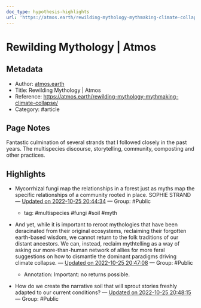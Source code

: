 ```yaml
---
doc_type: hypothesis-highlights
url: 'https://atmos.earth/rewilding-mythology-mythmaking-climate-collapse/'
---
```


# Rewilding Mythology | Atmos

## Metadata
- Author: [atmos.earth]()
- Title: Rewilding Mythology | Atmos
- Reference: https://atmos.earth/rewilding-mythology-mythmaking-climate-collapse/
- Category: #article

## Page Notes
Fantastic culmination of several strands that I followed closely in the past years. The multispecies discourse, storytelling, community, composting and other practices.
## Highlights
- Mycorrhizal fungi map the relationships in a forest just as myths map the specific relationships of a community rooted in place. SOPHIE STRAND — [Updated on 2022-10-25 20:44:34](https://hyp.is/99ADylSUEe2OUou9-ulM1A/atmos.earth/rewilding-mythology-mythmaking-climate-collapse/) — Group: #Public
    - tag:  #multispecies  #fungi  #soil  #myth 

- And yet, while it is important to reroot mythologies that have been deracinated from their original ecosystems, reclaiming their forgotten earth-based wisdom, we cannot return to the folk traditions of our distant ancestors. We can, instead, reclaim mythtelling as a way of asking our more-than-human network of allies for more feral suggestions on how to dismantle the dominant paradigms driving climate collapse. — [Updated on 2022-10-25 20:47:08](https://hyp.is/bdnlwlSVEe2ejcMenDAZYg/atmos.earth/rewilding-mythology-mythmaking-climate-collapse/) — Group: #Public
    - Annotation: Important: no returns possible.
- How do we create the narrative soil that will sprout stories freshly adapted to our current conditions? — [Updated on 2022-10-25 20:48:15](https://hyp.is/lbVoRlSVEe2w35eve8lKUg/atmos.earth/rewilding-mythology-mythmaking-climate-collapse/) — Group: #Public






